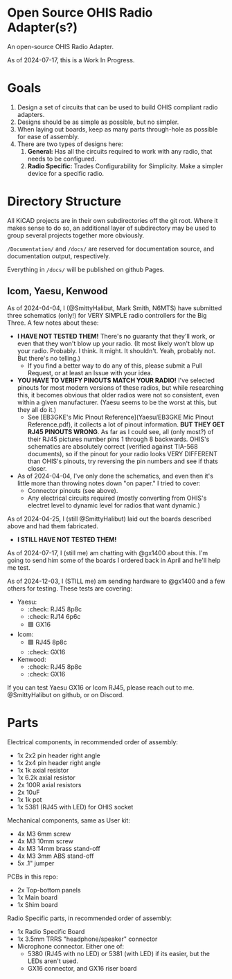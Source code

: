 # Open Source OHIS Radio Adapter(s?)
An open-source OHIS Radio Adapter.

As of 2024-07-17, this is a Work In Progress.

# Goals

1. Design a set of circuits that can be used to build OHIS compliant radio adapters.
2. Designs should be as simple as possible, but no simpler.
3. When laying out boards, keep as many parts through-hole as possible for ease of assembly.
4. There are two types of designs here:
    1. **General:** Has all the circuits required to work with any radio, that needs to be configured.
    2. **Radio Specific:** Trades Configurability for Simplicity.  Make a simpler device for a specific radio.

# Directory Structure

All KiCAD projects are in their own subdirectories off the git root.  Where it makes sense to do so, an additional layer of subdirectory may be used to group several projects together more obviously.

`/Documentation/` and `/docs/` are reserved for documentation source, and documentation output, respectively.

Everything in `/docs/` will be published on github Pages.

## Icom, Yaesu, Kenwood

As of 2024-04-04, I (@SmittyHalibut, Mark Smith, N6MTS) have submitted three schematics (only!) for VERY SIMPLE radio controllers for the Big Three.  A few notes about these:

* **I HAVE NOT TESTED THEM!**  There's no guaranty that they'll work, or even that they won't blow up your radio.  (It most likely won't blow up your radio. Probably.  I think.  It might.  It shouldn't.  Yeah, probably not.  But there's no telling.)
    * If you find a better way to do any of this, please submit a Pull Request, or at least an Issue with your idea.
* **YOU HAVE TO VERIFY PINOUTS MATCH YOUR RADIO!**  I've selected pinouts for most modern versions of these radios, but while researching this, it becomes obvious that older radios were not so consistent, even within a given manufacturer.  (Yaesu seems to be the worst at this, but they all do it.)
    * See [EB3GKE's Mic Pinout Reference](Yaesu/EB3GKE Mic Pinout Reference.pdf), it collects a lot of pinout information.  **BUT THEY GET RJ45 PINOUTS WRONG**.  As far as I could see, all (only most?) of their RJ45 pictures number pins 1 through 8 backwards.  OHIS's schematics are absolutely correct (verified against TIA-568 documents), so if the pinout for your radio looks VERY DIFFERENT than OHIS's pinouts, try reversing the pin numbers and see if thats closer.
* As of 2024-04-04, I've only done the schematics, and even then it's little more than throwing notes down "on paper."  I tried to cover:
    * Connector pinouts (see above).
    * Any electrical circuits required (mostly converting from OHIS's electret level to dynamic level for radios that want dynamic.)

As of 2024-04-25, I (still @SmittyHalibut) laid out the boards described above and had them fabricated.

* **I STILL HAVE NOT TESTED THEM!**

As of 2024-07-17, I (still me) am chatting with @gx1400 about this.  I'm going to send him some of the boards I ordered back in April and he'll help me test.

As of 2024-12-03, I (STILL me) am sending hardware to @gx1400 and a few others for testing.  These tests are covering:

* Yaesu:
  * :check: RJ45 8p8c
  * :check: RJ14 6p6c
  * :green_square: GX16
* Icom:
  * :green_square: RJ45 8p8c
  * :check: GX16
* Kenwood:
  * :check: RJ45 8p8c
  * :check: GX16

If you can test Yaesu GX16 or Icom RJ45, please reach out to me.  @SmittyHalibut on github, or on Discord.

# Parts

Electrical components, in recommended order of assembly:
* 1x 2x2 pin header right angle
* 1x 2x4 pin header right angle
* 1x 1k axial resistor
* 1x 6.2k axial resistor
* 2x 100R axial resistors
* 2x 10uF
* 1x 1k pot
* 1x 5381 (RJ45 with LED) for OHIS socket

Mechanical components, same as User kit:
* 4x M3 6mm screw
* 4x M3 10mm screw
* 4x M3 14mm brass stand-off
* 4x M3 3mm ABS stand-off
* 5x .1" jumper

PCBs in this repo:
* 2x Top-bottom panels
* 1x Main board
* 1x Shim board

Radio Specific parts, in recommended order of assembly:
* 1x Radio Specific Board
* 1x 3.5mm TRRS "headphone/speaker" connector
* Microphone connector.  Either one of:
  * 5380 (RJ45 with no LED) or 5381 (with LED) if its easier, but the LEDs aren't used.
  * GX16 connector, and GX16 riser board

